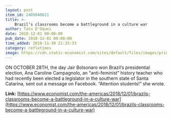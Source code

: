 ```yaml
---
layout: post
item_id: 2405040611
title: >-
    Brazil’s classrooms become a battleground in a culture war
author: Tatu D'Oquei
date: 2018-12-01 00:00:00
pub_date: 2018-12-01 00:00:00
time_added: 2018-11-30 21:25:33
category: refletimos
image: https://cdn.static-economist.com/sites/default/files/images/print-edition/20181201_AMP002_0.jpg
---
```


ON OCTOBER 28TH, the day Jair Bolsonaro won Brazil’s presidential election, Ana Caroline Campagnolo, an “anti-feminist” history teacher who had recently been elected a legislator in the southern state of Santa Catarina, sent out a message on Facebook. “Attention students!” she wrote.

**Link:** [https://www.economist.com/the-americas/2018/12/01/brazils-classrooms-become-a-battleground-in-a-culture-war](https://www.economist.com/the-americas/2018/12/01/brazils-classrooms-become-a-battleground-in-a-culture-war)

